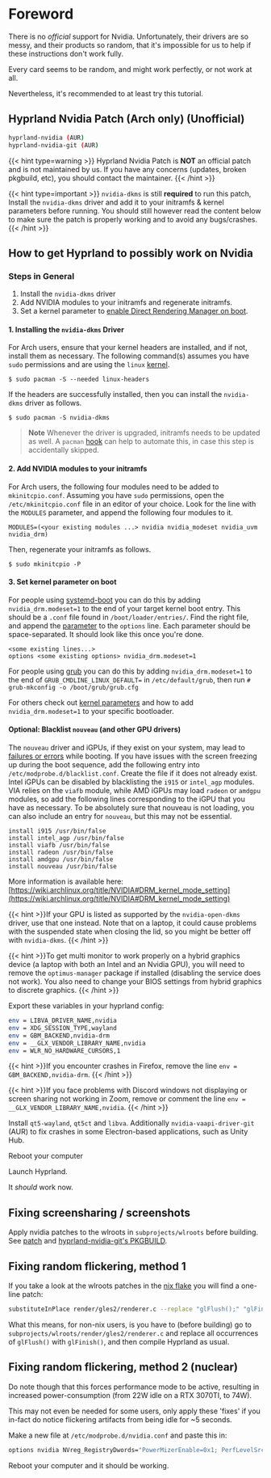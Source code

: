 # Foreword

There is no _official_ support for Nvidia. Unfortunately, their drivers are so
messy, and their products so random, that it's impossible for us to help if
these instructions don't work fully.

Every card seems to be random, and might work perfectly, or not work at all.

Nevertheless, it's recommended to at least try this tutorial.

## Hyprland Nvidia Patch (Arch only) (Unofficial)
```sh
hyprland-nvidia (AUR)
hyprland-nvidia-git (AUR)
```
{{< hint type=warning >}}
Hyprland Nvidia Patch is **NOT** an official patch and is not maintained by us.
If you have any concerns (updates, broken pkgbuild, etc), you should contact the maintainer.
{{< /hint >}}

{{< hint type=important >}}
`nvidia-dkms` is still **required** to run this patch, Install the `nvidia-dkms` driver and add it to your initramfs & kernel parameters before running. You should still however read the content below to make sure the patch is properly working and to avoid any bugs/crashes.
{{< /hint >}}

## How to get Hyprland to possibly work on Nvidia
### Steps in General
1. Install the `nvidia-dkms` driver
2. Add NVIDIA modules to your initramfs and regenerate initramfs.
3. Set a kernel parameter to [enable Direct Rendering Manager on boot](https://wiki.archlinux.org/title/NVIDIA#DRM_kernel_mode_setting).
#### 1. Installing the `nvidia-dkms` Driver
For Arch users, ensure that your kernel headers are installed, and if not, install them as necessary. The following command(s) assumes you have `sudo` permissions and are using the `linux` [kernel](https://archlinux.org/packages/?name=linux).
```
$ sudo pacman -S --needed linux-headers
```
If the headers are successfully installed, then you can install the `nvidia-dkms` driver as follows.
```
$ sudo pacman -S nvidia-dkms
```
> **Note**
> Whenever the driver is upgraded, initramfs needs to be updated as well. A `pacman` [hook](https://wiki.archlinux.org/title/NVIDIA#pacman_hook) can help to automate this, in case this step is accidentally skipped.

#### 2. Add NVIDIA modules to your initramfs
For Arch users, the following four modules need to be added to `mkinitcpio.conf`. Assuming you have `sudo` permissions, open the `/etc/mkinitcpio.conf` file in an editor of your choice. Look for the line with the `MODULES` parameter, and append the following four modules to it.
```
MODULES=(<your existing modules ...> nvidia nvidia_modeset nvidia_uvm nvidia_drm)
```
Then, regenerate your initramfs as follows.
```
$ sudo mkinitcpio -P
```
#### 3. Set kernel parameter on boot
For people using [systemd-boot](https://wiki.archlinux.org/title/systemd-boot) you can do this by adding `nvidia_drm.modeset=1` to the end of your target kernel boot entry. This should be a `.conf` file found in `/boot/loader/entries/`. Find the right file, and append the [parameter](https://wiki.archlinux.org/title/systemd-boot#Loader_configuration) to the `options` line. Each parameter should be space-separated. It should look like this once you're done.
```
<some existing lines...>
options <some existing options> nvidia_drm.modeset=1
```
For people using [grub](https://wiki.archlinux.org/title/GRUB) you can do this by adding `nvidia_drm.modeset=1` to the end of `GRUB_CMDLINE_LINUX_DEFAULT=` in `/etc/default/grub`, then run `# grub-mkconfig -o /boot/grub/grub.cfg`

For others check out [kernel parameters](https://wiki.archlinux.org/title/Kernel_parameters) and how to add `nvidia_drm.modeset=1` to your specific bootloader.

#### Optional: Blacklist `nouveau` (and other GPU drivers)
The `nouveau` driver and iGPUs, if they exist on your system, may lead to [failures or errors](https://wiki.archlinux.org/title/NVIDIA/Troubleshooting#Black_screen_on_systems_with_integrated_GPU) while booting.
If you have issues with the screen freezing up during the boot sequence, add the following entry into `/etc/modprobe.d/blacklist.conf`. Create the file if it does not already exist. Intel iGPUs can be disabled by blacklisting the `i915` or `intel_agp` modules. VIA relies on the `viafb` module, while AMD iGPUs may load `radeon` or `amdgpu` modules, so add the following lines corresponding to the iGPU that you have as necessary. To be absolutely sure that nouveau is not loading, you can also include an entry for `nouveau`, but this may not be essential.
```
install i915 /usr/bin/false
install intel_agp /usr/bin/false
install viafb /usr/bin/false
install radeon /usr/bin/false
install amdgpu /usr/bin/false
install nouveau /usr/bin/false
```

More information is available here:
[https://wiki.archlinux.org/title/NVIDIA#DRM_kernel_mode_setting](https://wiki.archlinux.org/title/NVIDIA#DRM_kernel_mode_setting)

{{< hint >}}If your GPU is listed as supported by the `nvidia-open-dkms` driver,
use that one instead. Note that on a laptop, it could cause problems with the suspended state when closing the lid, so you might be better off with `nvidia-dkms`.
{{< /hint >}}

{{< hint >}}To get multi monitor to work properly on a hybrid graphics device (a laptop with both an Intel and an Nvidia GPU), you will need to remove the `optimus-manager` package if installed (disabling the service does not work). You also need to change your BIOS settings from hybrid graphics to discrete graphics.
{{< /hint >}}

Export these variables in your hyprland config:

```sh
env = LIBVA_DRIVER_NAME,nvidia
env = XDG_SESSION_TYPE,wayland
env = GBM_BACKEND,nvidia-drm
env = __GLX_VENDOR_LIBRARY_NAME,nvidia
env = WLR_NO_HARDWARE_CURSORS,1
```

{{< hint >}}If you encounter crashes in Firefox, remove the line `env = GBM_BACKEND,nvidia-drm`.
{{< /hint >}}

{{< hint >}}If you face problems with Discord windows not displaying or screen sharing not working in Zoom, remove or comment the line `env = __GLX_VENDOR_LIBRARY_NAME,nvidia`.
{{< /hint >}}

Install `qt5-wayland`, `qt5ct` and `libva`. Additionally
`nvidia-vaapi-driver-git` (AUR) to fix crashes in some Electron-based
applications, such as Unity Hub.

Reboot your computer

Launch Hyprland.

It _should_ work now.

## Fixing screensharing / screenshots
Apply nvidia patches to the wlroots in `subprojects/wlroots` before building.
See [patch](https://aur.archlinux.org/cgit/aur.git/tree/nvidia.patch?h=hyprland-nvidia-git)
and [hyprland-nvidia-git's PKGBUILD](https://aur.archlinux.org/cgit/aur.git/tree/PKGBUILD?h=hyprland-nvidia-git#n72).

## Fixing random flickering, method 1

If you take a look at the wlroots patches in the [nix flake](https://github.com/hyprwm/Hyprland/blob/main/nix/wlroots.nix)
you will find a one-line patch:

```sh
substituteInPlace render/gles2/renderer.c --replace "glFlush();" "glFinish();"
```

What this means, for non-nix users, is you have to (before building) go to
`subprojects/wlroots/render/gles2/renderer.c` and replace all occurrences of `glFlush()`
with `glFinish()`, and then compile Hyprland as usual.

## Fixing random flickering, method 2 (nuclear)

Do note though that this forces performance mode to be active, resulting in
increased power-consumption (from 22W idle on a RTX 3070TI, to 74W).

This may not even be needed for some users, only apply these 'fixes' if you
in-fact do notice flickering artifacts from being idle for ~5 seconds.

Make a new file at `/etc/modprobe.d/nvidia.conf` and paste this in:

```sh
options nvidia NVreg_RegistryDwords="PowerMizerEnable=0x1; PerfLevelSrc=0x2222; PowerMizerLevel=0x3; PowerMizerDefault=0x3; PowerMizerDefaultAC=0x3"
```

Reboot your computer and it should be working.
